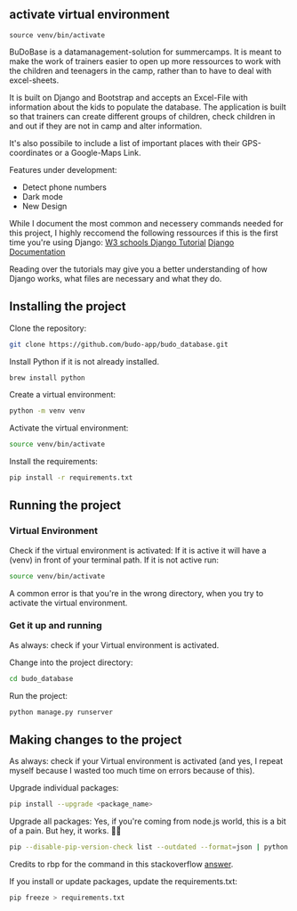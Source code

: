 ## activate virtual environment
```
source venv/bin/activate
```

BuDoBase is a datamanagement-solution for summercamps.
It is meant to make the work of trainers easier to open up more ressources to work with the children and teenagers in the camp,
rather than to have to deal with excel-sheets.

It is built on Django and Bootstrap and accepts an Excel-File with information about the kids to populate the database.
The application is built so that trainers can create different groups of children,
check children in and out if they are not in camp and alter information.

It's also possibile to include a list of important places with their GPS-coordinates or a Google-Maps Link.

Features under development:
- Detect phone numbers
- Dark mode
- New Design

While I document the most common and necessery commands needed for this project, I highly reccomend the following ressources if this is the first time you're using Django:
[W3 schools Django Tutorial](https://www.w3schools.com/django/index.php)
[Django Documentation](https://docs.djangoproject.com/en/5.1/)

Reading over the tutorials may give you a better understanding of how Django works, what files are necessary and what they do.

## Installing the project

Clone the repository:
```bash
git clone https://github.com/budo-app/budo_database.git
```

Install Python if it is not already installed.
```bash
brew install python
```

Create a virtual environment:
```bash
python -m venv venv
```
Activate the virtual environment:
```bash
source venv/bin/activate
```

Install the requirements:
```bash
pip install -r requirements.txt
```

## Running the project
### Virtual Environment
Check if the virtual environment is activated:
If it is active it will have a (venv) in front of your terminal path.
If it is not active run:

```bash
source venv/bin/activate
```
A common error is that you're in the wrong directory, when you try to activate the virtual environment.

### Get it up and running
As always: check if your Virtual environment is activated.

Change into the project directory:
```bash
cd budo_database
```

Run the project:
```bash
python manage.py runserver
```

## Making changes to the project
As always: check if your Virtual environment is activated (and yes, I repeat myself because I wasted too much time on errors because of this).

Upgrade individual packages:
```bash
pip install --upgrade <package_name>
```
Upgrade all packages:
Yes, if you're coming from node.js world, this is a bit of a pain. But hey, it works. 🤷‍♂️

```bash
pip --disable-pip-version-check list --outdated --format=json | python -c "import json, sys; print('\n'.join([x['name'] for x in json.load(sys.stdin)]))" | xargs -n1 pip install -U

```
Credits to rbp for the command in this stackoverflow [answer](https://stackoverflow.com/questions/2720014/how-to-upgrade-all-python-packages-with-pip).

If you install or update packages, update the requirements.txt:
```bash
pip freeze > requirements.txt
```